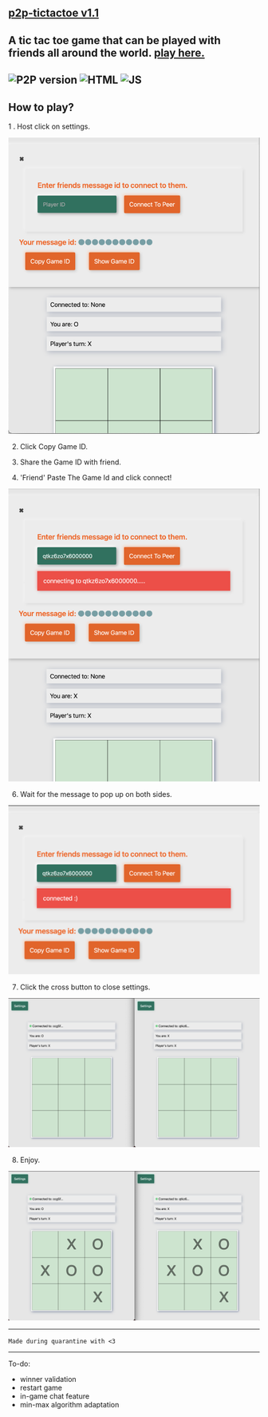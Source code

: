 ## [**p2p-tictactoe v1.1**](https://aayush9029.github.io/p2p-tictactoe/)

A tic tac toe game that can be played with friends all around the world.
 [play here.](https://aayush9029.github.io/p2p-tictactoe/)
---

##  ![P2P version](https://img.shields.io/badge/Version-v1.1-skyblue?style=flat-square)  ![HTML](https://img.shields.io/badge/HTML-v5-brightred?style=flat-square) ![JS](https://img.shields.io/badge/JS-es6+-yellow?style=flat-square)

## How to play?
1 . Host click on settings.</br>

 <img src="https://raw.githubusercontent.com/Aayush9029/p2p-tictactoe/master/readme-assets/goingtoconnect.png" width="512" >
  
2. Click Copy Game ID.</br>

3. Share the Game ID with friend.</br>

5. 'Friend' Paste The Game Id and click connect!</br>

 <img src="https://raw.githubusercontent.com/Aayush9029/p2p-tictactoe/master/readme-assets/connecting.png" width="512" >
 
6. Wait for the message to pop up on both sides.

 <img src="https://raw.githubusercontent.com/Aayush9029/p2p-tictactoe/master/readme-assets/connected.png" width="512" >
 
7. Click the cross button to close settings.

 <img src="https://raw.githubusercontent.com/Aayush9029/p2p-tictactoe/master/readme-assets/starttoplay.png" width="512" >
 
8. Enjoy.

 <img src="https://raw.githubusercontent.com/Aayush9029/p2p-tictactoe/master/readme-assets/playing.png" width="512" >
 
---
`Made during quarantine with <3`

---
To-do:
  - winner validation
  - restart game
  - in-game chat feature 
  - min-max algorithm adaptation
  
 
  
